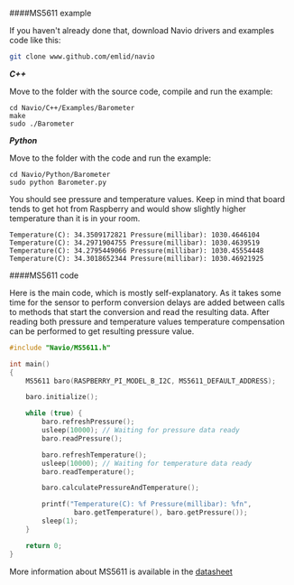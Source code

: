 ####MS5611 example

If you haven't already done that, download Navio drivers and examples code like this:

```bash
git clone www.github.com/emlid/navio
```


***C++***

Move to the folder with the source code, compile and run the example:

```
cd Navio/C++/Examples/Barometer
make
sudo ./Barometer
```

***Python***

Move to the folder with the code and run the example:

```
cd Navio/Python/Barometer
sudo python Barometer.py
```

You should see pressure and temperature values. Keep in mind that board tends to get hot from Raspberry and would show slightly higher temperature than it is in your room.

```
Temperature(C): 34.3509172821 Pressure(millibar): 1030.4646104
Temperature(C): 34.2971904755 Pressure(millibar): 1030.4639519
Temperature(C): 34.2795449066 Pressure(millibar): 1030.45554448
Temperature(C): 34.3018652344 Pressure(millibar): 1030.46921925
```

####MS5611 code

Here is the main code, which is mostly self-explanatory. As it takes some time for the sensor to perform conversion delays are added between calls to methods that start the conversion and read the resulting data. After reading both pressure and temperature values temperature compensation can be performed to get resulting pressure value.

```C++
#include "Navio/MS5611.h"

int main()
{
    MS5611 baro(RASPBERRY_PI_MODEL_B_I2C, MS5611_DEFAULT_ADDRESS);

    baro.initialize();

    while (true) {
        baro.refreshPressure();
        usleep(10000); // Waiting for pressure data ready
        baro.readPressure();

        baro.refreshTemperature();		
        usleep(10000); // Waiting for temperature data ready
        baro.readTemperature();

        baro.calculatePressureAndTemperature();  

        printf("Temperature(C): %f Pressure(millibar): %fn",
                baro.getTemperature(), baro.getPressure());
        sleep(1);
    }

    return 0;
}

```

More information about MS5611 is available in the [datasheet](http://files.emlid.com/MS5611-01BA03.pdf)
